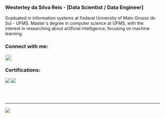 ### Westerley da Silva Reis - [Data Scientist / Data Engineer]

Graduated in information systems at Federal University of Mato Grosso do Sul - UFMS. Master's degree in computer science at UFMS, with the interest in researching about artificial intelligence, focusing on machine learning. 

### Connect with me:

[<img align="left" width="22px" src="https://cdn.jsdelivr.net/npm/simple-icons@3.4.0/icons/linkedin.svg" />](https://www.linkedin.com/in/westerley-reis/)

<br />

### Certifications:

[<img align="left" src="https://images.youracclaim.com/size/100x100/images/6a254dad-77e5-4e71-8049-94e5c7a15981/azure-fundamentals-600x600.png">](https://www.youracclaim.com/badges/c4c0d2cc-2cbd-474a-b81e-e920e0887b8f?source=linked_in_profile)

[<img align="left" src="https://images.youracclaim.com/size/100x100/images/4136ced8-75d5-4afb-8677-40b6236e2672/azure-ai-fundamentals-600x600.png">](https://www.youracclaim.com/badges/3bcdbbcd-38ea-47c0-a492-40541f72b8f8?source=linked_in_profile)

<br /> <br /> <br /> <br />

---

<img align="left" src="https://github-readme-stats.vercel.app/api?username=Westerley&show_icons=true&hide_border=true" />
